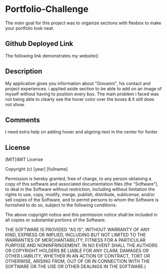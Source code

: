 # Portfolio-Challenge

The main goal for this project was to organize sections with flexbox to make your portfolio look neat.

## Github Deployed Link

The following link demonstrates my website()

## Description
 My application gives you information about "Giovanni", his contact and project experiences. i applied aside section to be able to add on an image of myself without having to position every box. The main problem i faced was not being able to clearly see the hover color over the boxes & it still does not show.

## Comments
I need extra help on adding hover and aligning-text in the center for footer.

## License
[MIT](MIT License

Copyright (c) [year] [fullname]

Permission is hereby granted, free of charge, to any person obtaining a copy
of this software and associated documentation files (the "Software"), to deal
in the Software without restriction, including without limitation the rights
to use, copy, modify, merge, publish, distribute, sublicense, and/or sell
copies of the Software, and to permit persons to whom the Software is
furnished to do so, subject to the following conditions:

The above copyright notice and this permission notice shall be included in all
copies or substantial portions of the Software.

THE SOFTWARE IS PROVIDED "AS IS", WITHOUT WARRANTY OF ANY KIND, EXPRESS OR
IMPLIED, INCLUDING BUT NOT LIMITED TO THE WARRANTIES OF MERCHANTABILITY,
FITNESS FOR A PARTICULAR PURPOSE AND NONINFRINGEMENT. IN NO EVENT SHALL THE
AUTHORS OR COPYRIGHT HOLDERS BE LIABLE FOR ANY CLAIM, DAMAGES OR OTHER
LIABILITY, WHETHER IN AN ACTION OF CONTRACT, TORT OR OTHERWISE, ARISING FROM,
OUT OF OR IN CONNECTION WITH THE SOFTWARE OR THE USE OR OTHER DEALINGS IN THE
SOFTWARE.)